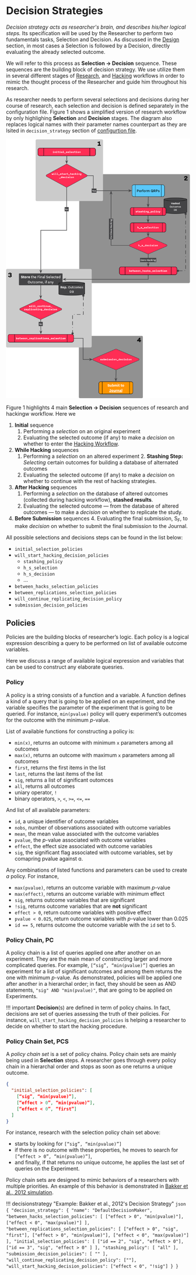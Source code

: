 # Decision Strategies

*Decision strategy acts as researcher's brain, and describes his/her logical steps.* Its specification will be used by the Researcher to perform two fundamentals tasks, Selection and Decision. As discussed in the [Design](design.md#decision-strategy) section, in most cases a Selection is followed by a Decision, directly evaluating the already selected outcome. 

We will refer to this process as **Selection → Decision** sequence. These sequences are the building block of decision strategy. We use utilize them in several different stages of [Research](research-workflow.md), and [Hacking](hacking-workflow.md) workflows in order to mimic the thought process of the Researcher and guide him throughout his research.

As researcher needs to perform several selections and decisions during her course of research, each selection and decision is defined separately in the configuration file. Figure 1 shows a simplified version of research workflow by only highlighing **Selection** and **Decision** stages. The diagram also replaces logical names with their parameter names counterpart as they are lsited in `decision_strategy` section of [configurtion file](configuration-file.md).

![<b>Figure 1.</b> Decision Workflow. Rectangles are representing a <b>Selection</b> steps while diamonds are <b>Decision</b> steps.](/figures/decision-workflow.png)

Figure 1 highlights 4 main **Selection → Decision** sequences of research and hackingw workflow. Here we 

1. **Initial** sequence
	1. Performing a *selection* on an original experiment
	2. Evaluating the selected outcome (if any) to make a *decision* on whether to enter the [Hacking Workflow](research-workflow.md#hacking-workflow).
2. **While Hacking** sequences
	1. Performing a *selection* on an altered experiment
		2. **Stashing Step:** *Selecting* certain outcomes for building a database of alternated outcomes
	2. Evaluating the selected outcome (if any) to make a *decision* on whether to continue with the rest of hacking strategies.
3. **After Hacking** sequences
	1. Performing a *selection* on the database of altered outcomes (collected during hacking workflow), **stashed results**.
	2. Evaluating the selected outcome — from the database of altered outcomes — to make a *decision* on whether to replicate the study.
3. **Before Submission** sequences
	4. Evaluating the final submission, S<sub>F</sub>, to make *decision* on whether to submit the final submission to the Journal.

All possible selections and decisions steps can be found in the list below:

- `initial_selection_policies`
- `will_start_hacking_decision_policies`
    - `stashing_policy`
    - `h_s_selection`
    - `h_s_decision`
    - ...
- `between_hacks_selection_policies`
- `between_replications_selection_policies`
- `will_continue_replicating_decision_policy`
- `submission_decision_policies`


## Policies

Policies are the building blocks of researcher’s logic. Each policy is a logical expression describing a query to be performed on list of available outcome variables. 

<!-- A query is defined by chaining one or more policies together into a set. We refer to this set as [Policy Chain](decision-startegies.md#policy-chain).  -->

Here we discuss a range of available logical expression and variables that can be used to construct any elaborate quesries.

<!-- functions and variables that can be used to construct a policy, i.e., query. -->

### Policy

A policy is a string consists of a function and a variable. A function defines a kind of a query that is going to be applied on an experiment, and the variable specifies the parameter of the experiment that is going to be queried. For instance, `min(pvalue)` policy will query experiment’s outcomes for the outcome with the minimum *p*-value. 

List of available functions for constructing a policy is: 

- `min(x)`, returns an outcome with minimum `x` parameters among all outcomes
- `max(x)`, returns an outcome with maximum `x` parameters among all outcomes
- `first`, returns the first items in the list
- `last`, returns the last items of the list
- `sig`, returns a list of significant outomces
- `all`, returns all outcomes
- uniary operator, `!`
- binary operators, `>`, `<`, `>=`, `<=`, `==`


And list of all available parameters:

- `id`, a unique identifier of outcome variables
- `nobs`, number of observations associated with outcome variables
- `mean`, the mean value associated with the outcome variables
- `pvalue`, the *p*-value associated with outcome variables
- `effect`, the effect size associated with outcome variables
- `sig`, the significant flag associated with outcome variables, set by comapring pvalue against ɑ.

Any combinations of listed functions and parameters can be used to create *a* policy. For instance,

- `max(pvalue)`, returns an outcome variable with maximum *p*-value
- `max(effect)`, returns an outcome variable with minimum effect
- `sig`, returns outcome variables that are significant
- `!sig`, returns outcome variables that are **not** significant
- `effect > 0`, return outcome variables with positive effect
- `pvalue < 0.025`, return outcome variables with *p*-value lower than 0.025
- `id == 5`, returns outcome the outcome variable with the `id` set to 5.

### Policy Chain, PC

A policy chain is a list of queries applied one after another on an experiment. They are the main mean of constructing larger and more complicated queries. For example, `[“sig”, “min(pvalue)”]` queries an experiment for a list of significant outcomes and among them returns the one with minimum *p*-value. As demonstrated, policies will be applied one after another in a hierarchal order; in fact, they should be seen as AND statements, `"sig" AND "min(pvalue)"`, that are going to be applied on Experiments.

!!! important
    **Decision**(s) are defined in term of policy chains. In fact, decisions are set of queries assessing the truth of their policies. For instance, `will_start_hacking_decision_policies` is helping a researcher to decide on whether to start the hacking procedure. 

### Policy Chain Set, PCS

A *policy chain set* is a set of policy chains. Policy chain sets are mainly being used in **Selection** steps. A researcher goes through every policy chain in a hierarchal order and stops as soon as one returns a unique outcome. 

```json
{
  "initial_selection_policies": [
    [“sig”, “min(pvalue)”],
    [“effect > 0”, “min(pvalue)”],
    [“effect < 0”, “first”]
  ]
}
```

For instance, research with the selection policy chain set above:

- starts by looking for `[“sig”, “min(pvalue)”]`
- if there is no outcome with these properties, he moves to search for `[“effect > 0”, “min(pvalue)”]`,
- and finally, if that returns no unique outcome, he applies the last set of queries on the Experiment.

Policy chain sets are designed to mimic behaviors of a researchers with multiple priorities. An example of this behavior is demonstrated in [Bakker et al., 2012 simulation](bakker_et_al_2012.md). 

!!! decisionstrategy "Example: Bakker et al., 2012's Decision Strategy"
    ```json
    {
      "decision_strategy": {
          "name": "DefaultDecisionMaker",
          "between_hacks_selection_policies": [
              ["effect > 0", "min(pvalue)"],
              ["effect < 0", "max(pvalue)"]
          ],
          "between_replications_selection_policies": [
            ["effect > 0", "sig", "first"],
            ["effect > 0", "min(pvalue)"],
            ["effect < 0", "max(pvalue)"]
          ],
          "initial_selection_policies": [
            ["id == 2", "sig", "effect > 0"],
            ["id == 3", "sig", "effect > 0" ]
          ],
          "stashing_policy": [
            "all"
          ],
          "submission_decision_policies": [
            ""
          ],
          "will_continue_replicating_decision_policy": [""],
          "will_start_hacking_decision_policies": ["effect < 0", "!sig"]
        }
    }
    ```